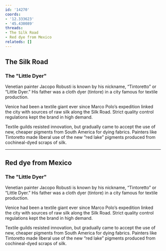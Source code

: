 ```yaml
---
id: '14270'
coords:
- '12.333623'
- '45.430089'
threads:
- The Silk Road
- Red dye from Mexico
relateds: []
---
```


## The Silk Road

### The "Little Dyer"

Venetian painter Jacopo Robusti is known by his nickname, “Tintoretto” or “Little Dyer.” His father was a cloth dyer (tintore) in a city famous for textile production.

Venice had been a textile giant ever since Marco Polo’s expedition linked the city with sources of raw silk along the Silk Road. Strict quality control regulations kept the brand in high demand.

Textile guilds resisted innovation, but gradually came to accept the use of new, cheaper pigments from South America for dying fabrics. Painters like Tintoretto made liberal use of the new “red lake” pigments produced from cochineal-dyed scraps of silk.

* * *

## Red dye from Mexico

### The "Little Dyer"

Venetian painter Jacopo Robusti is known by his nickname, “Tintoretto” or “Little Dyer.” His father was a cloth dyer (tintore) in a city famous for textile production.

Venice had been a textile giant ever since Marco Polo’s expedition linked the city with sources of raw silk along the Silk Road. Strict quality control regulations kept the brand in high demand.

Textile guilds resisted innovation, but gradually came to accept the use of new, cheaper pigments from South America for dying fabrics. Painters like Tintoretto made liberal use of the new “red lake” pigments produced from cochineal-dyed scraps of silk.
